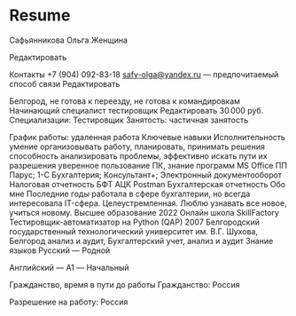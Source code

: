# Resume
Сафьянникова Ольга
Женщина

Редактировать

Контакты
 +7 (904) 092-83-18
safy-olga@yandex.ru — предпочитаемый способ связи
Редактировать

Белгород, не готова к переезду, не готова к командировкам
Начинающий специалист тестировщик
Редактировать
30 000 руб.
Специализации:
Тестировщик
Занятость: частичная занятость

График работы: удаленная работа
Ключевые навыки
Исполнительность
умение организовывать работу, планировать, принимать решения
способность анализировать проблемы, эффективно искать пути их разрешения
уверенное пользование ПК, знание программ MS Office
ПП Парус; 1-С Бухгалтерия; Консультант+; Электронный документооборот
Налоговая отчетность
БФТ
АЦК
Postman
Бухгалтерская отчетность
Обо мне
Последние годы работала в сфере бухгалтерии, но всегда интересовала IT-сфера. Целеустремленная. Люблю узнавать все новое, учиться новому.
Высшее образование
2022
Онлайн школа SkillFactory
Тестировщик-автоматизатор на Python (QAP)
2007
Белгородский государственный технологический университет им. В.Г. Шухова, Белгород
анализ и аудит, Бухгалтерский учет, анализ и аудит
Знание языков
Русский — Родной

Английский — A1 — Начальный

Гражданство, время в пути до работы
Гражданство: Россия

Разрешение на работу: Россия
